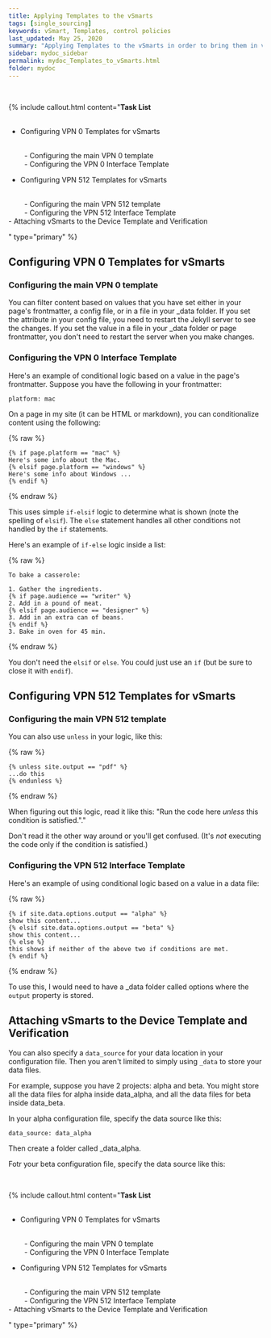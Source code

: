 ```yaml
---
title: Applying Templates to the vSmarts
tags: [single_sourcing]
keywords: vSmart, Templates, control policies
last_updated: May 25, 2020
summary: "Applying Templates to the vSmarts in order to bring them in vManage mode"
sidebar: mydoc_sidebar
permalink: mydoc_Templates_to_vSmarts.html
folder: mydoc
---
```


<br/>

{% include callout.html content="**Task List**
<br/><br/>

- Configuring VPN 0 Templates for vSmarts
<br/>
&nbsp;&nbsp;&nbsp;&nbsp;&nbsp;&nbsp;&nbsp;&nbsp;- Configuring the main VPN 0 template
    <br/>
&nbsp;&nbsp;&nbsp;&nbsp;&nbsp;&nbsp;&nbsp;&nbsp;- Configuring the VPN 0 Interface Template
    <br/>

- Configuring VPN 512 Templates for vSmarts
<br/>
&nbsp;&nbsp;&nbsp;&nbsp;&nbsp;&nbsp;&nbsp;&nbsp;- Configuring the main VPN 512 template
    <br/>
&nbsp;&nbsp;&nbsp;&nbsp;&nbsp;&nbsp;&nbsp;&nbsp;- Configuring the VPN 512 Interface Template
    <br/>
- Attaching vSmarts to the Device Template and Verification

<br/>

" type="primary" %}

## Configuring VPN 0 Templates for vSmarts

### Configuring the main VPN 0 template

You can filter content based on values that you have set either in your page's frontmatter, a config file, or in a file in your \_data folder. If you set the attribute in your config file, you need to restart the Jekyll server to see the changes. If you set the value in a file in your \_data folder or page frontmatter, you don't need to restart the server when you make changes.

### Configuring the VPN 0 Interface Template

Here's an example of conditional logic based on a value in the page's frontmatter. Suppose you have the following in your frontmatter:

```
platform: mac
```

On a page in my site (it can be HTML or markdown), you can conditionalize content using the following:

{% raw %}
```liquid
{% if page.platform == "mac" %}
Here's some info about the Mac.
{% elsif page.platform == "windows" %}
Here's some info about Windows ...
{% endif %}
```
{% endraw %}

This uses simple `if-elsif` logic to determine what is shown (note the spelling of `elsif`). The `else` statement handles all other conditions not handled by the `if` statements.

Here's an example of `if-else` logic inside a list:

{% raw %}
```liquid
To bake a casserole:

1. Gather the ingredients.
{% if page.audience == "writer" %}
2. Add in a pound of meat.
{% elsif page.audience == "designer" %}
3. Add in an extra can of beans.
{% endif %}
3. Bake in oven for 45 min.
```
{% endraw %}

You don't need the `elsif` or `else`. You could just use an `if` (but be sure to close it with `endif`).

## Configuring VPN 512 Templates for vSmarts

### Configuring the main VPN 512 template

You can also use `unless` in your logic, like this:

{% raw %}
```liquid
{% unless site.output == "pdf" %}
...do this
{% endunless %}
```
{% endraw %}

When figuring out this logic, read it like this: "Run the code here *unless* this condition is satisfied."."

Don't read it the other way around or you'll get confused. (It's *not* executing the code only if the condition is satisfied.)

### Configuring the VPN 512 Interface Template

Here's an example of using conditional logic based on a value in a data file:

{% raw %}
```liquid
{% if site.data.options.output == "alpha" %}
show this content...
{% elsif site.data.options.output == "beta" %}
show this content...
{% else %}
this shows if neither of the above two if conditions are met.
{% endif %}
```
{% endraw %}

To use this, I would need to have a \_data folder called options where the `output` property is stored.

## Attaching vSmarts to the Device Template and Verification

You can also specify a `data_source` for your data location in your configuration file. Then you aren't limited to simply using `_data` to store your data files.

For example, suppose you have 2 projects: alpha and beta. You might store all the data files for alpha inside data_alpha, and all the data files for beta inside data_beta.

In your alpha configuration file, specify the data source like this:

```
data_source: data_alpha
```

Then create a folder called \_data_alpha.

Fotr your beta configuration file, specify the data source like this:

<br/>

{% include callout.html content="**Task List**
<br/><br/>

- Configuring VPN 0 Templates for vSmarts
<br/>
&nbsp;&nbsp;&nbsp;&nbsp;&nbsp;&nbsp;&nbsp;&nbsp;- Configuring the main VPN 0 template
    <br/>
&nbsp;&nbsp;&nbsp;&nbsp;&nbsp;&nbsp;&nbsp;&nbsp;- Configuring the VPN 0 Interface Template
    <br/>

- Configuring VPN 512 Templates for vSmarts
<br/>
&nbsp;&nbsp;&nbsp;&nbsp;&nbsp;&nbsp;&nbsp;&nbsp;- Configuring the main VPN 512 template
    <br/>
&nbsp;&nbsp;&nbsp;&nbsp;&nbsp;&nbsp;&nbsp;&nbsp;- Configuring the VPN 512 Interface Template
    <br/>
- Attaching vSmarts to the Device Template and Verification

<br/>

" type="primary" %}
